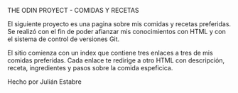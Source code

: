THE ODIN PROYECT - COMIDAS Y RECETAS

El siguiente proyecto es una pagina sobre mis comidas y recetas preferidas.
Se realizó con el fin de poder afianzar mis conocimientos con HTML y con el sistema de control de versiones Git.

El sitio comienza con un index que contiene tres enlaces a tres de mis comidas preferidas.
Cada enlace te redirige a otro HTML con descripción, receta, ingredientes y pasos sobre la comida espeficica.


Hecho por Julián Estabre